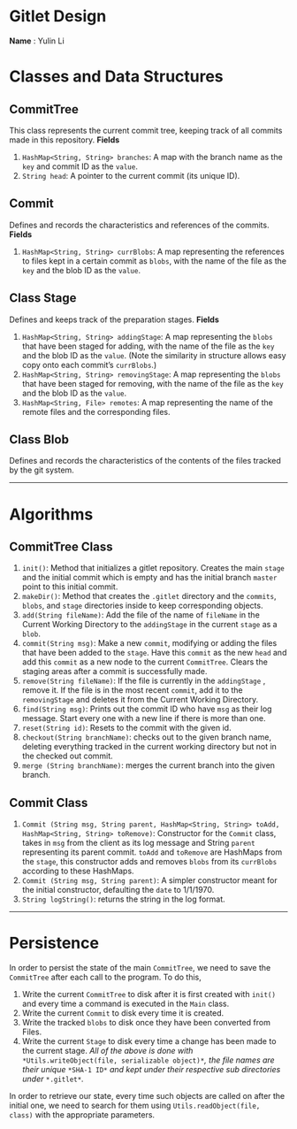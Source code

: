 # Gitlet Design
**Name** : Yulin Li

# Classes and Data Structures 
## CommitTree

This class represents the current commit tree, keeping track of all commits made in this repository. 
**Fields**  

1. `HashMap<String, String> branches`: A map with the branch name as the `key` and commit ID as the `value`. 
2. `String head`: A pointer to the current commit (its unique ID). 
## Commit 

Defines and records the characteristics and references of the commits. 
**Fields** 

1. `HashMap<String, String> currBlobs`: A map representing the references to files kept in a certain commit as `blobs`, with the name of the file as the `key` and the blob ID as the `value`. 
## Class Stage 

Defines and keeps track of the preparation stages. 
**Fields** 

1. `HashMap<String, String> addingStage`: A map representing the `blobs` that have been staged for adding, with the name of the file as the `key` and the blob ID as the `value`. (Note the similarity in structure allows easy copy onto each commit’s `currBlobs`.)
2. `HashMap<String, String> removingStage`: A map representing the `blobs` that have been staged for removing, with the name of the file as the `key` and the blob ID as the `value`. 
3. `HashMap<String, File> remotes`: A map representing the name of the remote files and the corresponding files. 
## Class Blob 

Defines and records the characteristics of the contents of the files tracked by the git system. 

----------
# Algorithms 
## CommitTree Class 
1. `init()`: Method that initializes a gitlet repository. Creates the main `stage` and the initial commit which is empty and has the initial branch `master` point to this initial commit. 
2. `makeDir()`: Method that creates the `.gitlet` directory and the `commits`, `blobs`, and `stage` directories inside to keep corresponding objects. 
3. `add(String fileName)`: Add the file of the name of `fileName` in the Current Working Directory to the `addingStage` in the current `stage` as a `blob`. 
4. `commit(String msg)`: Make a new `commit`, modifying or adding the files that have been added to the `stage`. Have this `commit` as the new `head` and add this `commit` as a new node to the current `CommitTree`. Clears the staging areas after a commit is successfully made. 
5. `remove(String fileName)`: If the file is currently in the `addingStage` , remove it. If the file is in the most recent `commit`, add it to the `removingStage` and deletes it from the Current Working Directory. 
6. `find(String msg)`: Prints out the commit ID who have `msg` as their log message. Start every one with a new line if there is more than one. 
7. `reset(String id)`: Resets to the commit with the given id. 
8. `checkout(String branchName)`: checks out to the given branch name, deleting everything tracked in the current working directory but not in the checked out commit. 
9. `merge (String branchName)`: merges the current branch into the given branch. 


## Commit Class
1. `Commit (String msg, String parent, HashMap<String, String> toAdd, HashMap<String, String> toRemove)`: Constructor for the `Commit` class, takes in `msg` from the client as its log message and String `parent` representing its parent commit. `toAdd` and `toRemove` are HashMaps from the `stage`, this constructor adds and removes `blobs` from its `currBlobs` according to these HashMaps. 
2. `Commit (String msg, String parent)`: A simpler constructor meant for the initial constructor, defaulting the `date` to 1/1/1970. 
3. `String logString()`: returns the string in the log format. 
----------
# Persistence 

In order to persist the state of the main `CommitTree`, we need to save the `CommitTree` after each call to the program. To do this, 

1. Write the current `CommitTree` to disk after it is first created with `init()` and every time a command is executed in the `Main` class. 
2. Write the current `Commit` to disk every time it is created. 
3. Write the tracked `blobs` to disk once they have been converted from Files. 
4. Write the current `Stage` to disk every time a change has been made to the current stage. 
    *All of the above is done with* `*Utils.writeObject(file, serializable object)*`*, the file names are their unique* `*SHA-1 ID*` *and kept under their respective sub directories under* `*.gitlet*`*.*

In order to retrieve our state, every time such objects are called on after the initial one, we need to search for them using `Utils.readObject(file, class)` with the appropriate parameters. 


